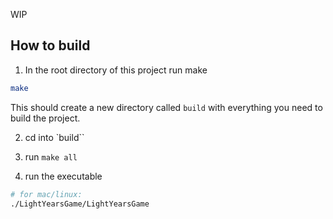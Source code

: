 WIP

## How to build

1. In the root directory of this project run make

```sh
make
```
This should create a new directory called `build` with everything you need to build the project.

2. cd into `build``

3. run `make all`

4. run the executable
```sh
# for mac/linux:
./LightYearsGame/LightYearsGame
```

